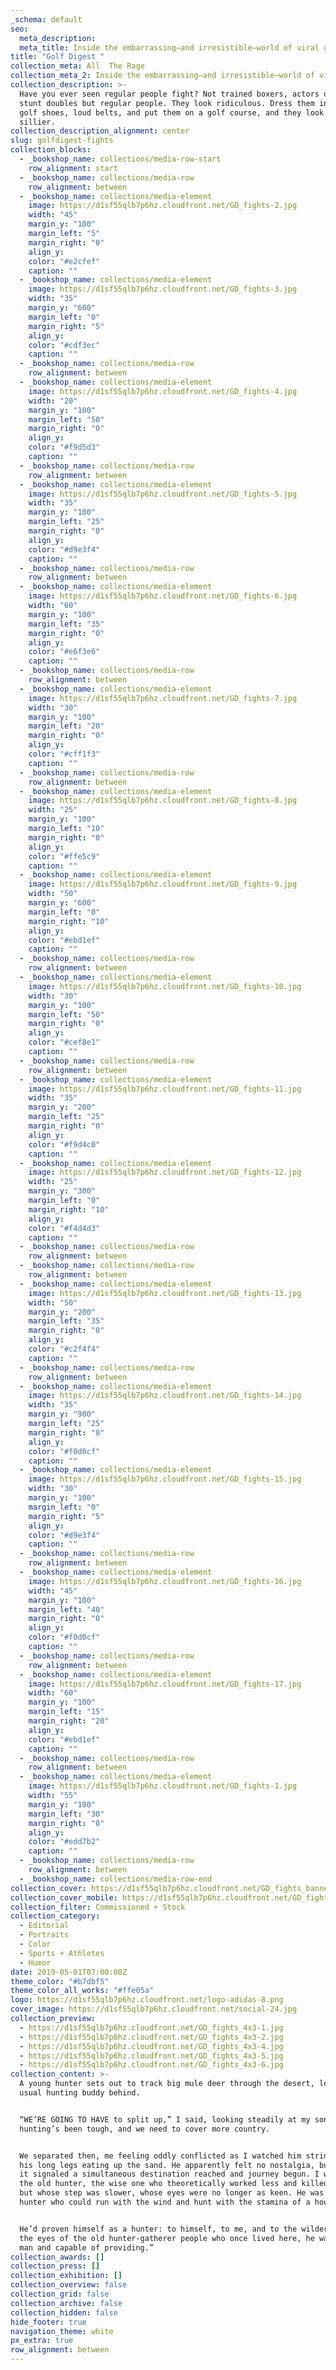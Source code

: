 ```yaml
---
_schema: default
seo:
  meta_description:
  meta_title: Inside the embarrassing—and irresistible—world of viral golf fights
title: "Golf Digest "
collection_meta: All  The Rage
collection_meta_2: Inside the embarrassing—and irresistible—world of viral golf fights
collection_description: >-
  Have you ever seen regular people fight? Not trained boxers, actors or their
  stunt doubles but regular people. They look ridiculous. Dress them in pastels,
  golf shoes, loud belts, and put them on a golf course, and they look even
  sillier.
collection_description_alignment: center
slug: golfdigest-fights
collection_blocks:
  - _bookshop_name: collections/media-row-start
    row_alignment: start
  - _bookshop_name: collections/media-row
    row_alignment: between
  - _bookshop_name: collections/media-element
    image: https://d1sf55qlb7p6hz.cloudfront.net/GD_fights-2.jpg
    width: "45"
    margin_y: "100"
    margin_left: "5"
    margin_right: "0"
    align_y:
    color: "#e2cfef"
    caption: ""
  - _bookshop_name: collections/media-element
    image: https://d1sf55qlb7p6hz.cloudfront.net/GD_fights-3.jpg
    width: "35"
    margin_y: "600"
    margin_left: "0"
    margin_right: "5"
    align_y:
    color: "#cdf3ec"
    caption: ""
  - _bookshop_name: collections/media-row
    row_alignment: between
  - _bookshop_name: collections/media-element
    image: https://d1sf55qlb7p6hz.cloudfront.net/GD_fights-4.jpg
    width: "20"
    margin_y: "100"
    margin_left: "50"
    margin_right: "0"
    align_y:
    color: "#f9d5d3"
    caption: ""
  - _bookshop_name: collections/media-row
    row_alignment: between
  - _bookshop_name: collections/media-element
    image: https://d1sf55qlb7p6hz.cloudfront.net/GD_fights-5.jpg
    width: "35"
    margin_y: "100"
    margin_left: "25"
    margin_right: "0"
    align_y:
    color: "#d9e3f4"
    caption: ""
  - _bookshop_name: collections/media-row
    row_alignment: between
  - _bookshop_name: collections/media-element
    image: https://d1sf55qlb7p6hz.cloudfront.net/GD_fights-6.jpg
    width: "60"
    margin_y: "100"
    margin_left: "35"
    margin_right: "0"
    align_y:
    color: "#e6f3e6"
    caption: ""
  - _bookshop_name: collections/media-row
    row_alignment: between
  - _bookshop_name: collections/media-element
    image: https://d1sf55qlb7p6hz.cloudfront.net/GD_fights-7.jpg
    width: "30"
    margin_y: "100"
    margin_left: "20"
    margin_right: "0"
    align_y:
    color: "#cff1f3"
    caption: ""
  - _bookshop_name: collections/media-row
    row_alignment: between
  - _bookshop_name: collections/media-element
    image: https://d1sf55qlb7p6hz.cloudfront.net/GD_fights-8.jpg
    width: "25"
    margin_y: "100"
    margin_left: "10"
    margin_right: "0"
    align_y:
    color: "#ffe5c9"
    caption: ""
  - _bookshop_name: collections/media-element
    image: https://d1sf55qlb7p6hz.cloudfront.net/GD_fights-9.jpg
    width: "50"
    margin_y: "600"
    margin_left: "0"
    margin_right: "10"
    align_y:
    color: "#ebd1ef"
    caption: ""
  - _bookshop_name: collections/media-row
    row_alignment: between
  - _bookshop_name: collections/media-element
    image: https://d1sf55qlb7p6hz.cloudfront.net/GD_fights-10.jpg
    width: "30"
    margin_y: "100"
    margin_left: "50"
    margin_right: "0"
    align_y:
    color: "#cef8e1"
    caption: ""
  - _bookshop_name: collections/media-row
    row_alignment: between
  - _bookshop_name: collections/media-element
    image: https://d1sf55qlb7p6hz.cloudfront.net/GD_fights-11.jpg
    width: "35"
    margin_y: "200"
    margin_left: "25"
    margin_right: "0"
    align_y:
    color: "#f9d4c0"
    caption: ""
  - _bookshop_name: collections/media-element
    image: https://d1sf55qlb7p6hz.cloudfront.net/GD_fights-12.jpg
    width: "25"
    margin_y: "300"
    margin_left: "0"
    margin_right: "10"
    align_y:
    color: "#f4d4d3"
    caption: ""
  - _bookshop_name: collections/media-row
    row_alignment: between
  - _bookshop_name: collections/media-row
    row_alignment: between
  - _bookshop_name: collections/media-element
    image: https://d1sf55qlb7p6hz.cloudfront.net/GD_fights-13.jpg
    width: "50"
    margin_y: "200"
    margin_left: "35"
    margin_right: "0"
    align_y:
    color: "#c2f4f4"
    caption: ""
  - _bookshop_name: collections/media-row
    row_alignment: between
  - _bookshop_name: collections/media-element
    image: https://d1sf55qlb7p6hz.cloudfront.net/GD_fights-14.jpg
    width: "35"
    margin_y: "900"
    margin_left: "25"
    margin_right: "0"
    align_y:
    color: "#f0d0cf"
    caption: ""
  - _bookshop_name: collections/media-element
    image: https://d1sf55qlb7p6hz.cloudfront.net/GD_fights-15.jpg
    width: "30"
    margin_y: "100"
    margin_left: "0"
    margin_right: "5"
    align_y:
    color: "#d9e3f4"
    caption: ""
  - _bookshop_name: collections/media-row
    row_alignment: between
  - _bookshop_name: collections/media-element
    image: https://d1sf55qlb7p6hz.cloudfront.net/GD_fights-16.jpg
    width: "45"
    margin_y: "100"
    margin_left: "40"
    margin_right: "0"
    align_y:
    color: "#f0d0cf"
    caption: ""
  - _bookshop_name: collections/media-row
    row_alignment: between
  - _bookshop_name: collections/media-element
    image: https://d1sf55qlb7p6hz.cloudfront.net/GD_fights-17.jpg
    width: "60"
    margin_y: "100"
    margin_left: "15"
    margin_right: "20"
    align_y:
    color: "#ebd1ef"
    caption: ""
  - _bookshop_name: collections/media-row
    row_alignment: between
  - _bookshop_name: collections/media-element
    image: https://d1sf55qlb7p6hz.cloudfront.net/GD_fights-1.jpg
    width: "55"
    margin_y: "100"
    margin_left: "30"
    margin_right: "0"
    align_y:
    color: "#edd7b2"
    caption: ""
  - _bookshop_name: collections/media-row
    row_alignment: between
  - _bookshop_name: collections/media-row-end
collection_cover: https://d1sf55qlb7p6hz.cloudfront.net/GD_fights_banners-2.jpg
collection_cover_mobile: https://d1sf55qlb7p6hz.cloudfront.net/GD_fights_banners-1.jpg
collection_filter: Commissioned + Stock
collection_category:
  - Editorial
  - Portraits
  - Color
  - Sports + Athletes
  - Humor
date: 2019-05-01T07:00:00Z
theme_color: "#b7dbf5"
theme_color_all_works: "#ffe05a"
logo: https://d1sf55qlb7p6hz.cloudfront.net/logo-adidas-8.png
cover_image: https://d1sf55qlb7p6hz.cloudfront.net/social-24.jpg
collection_preview:
  - https://d1sf55qlb7p6hz.cloudfront.net/GD_fights_4x3-1.jpg
  - https://d1sf55qlb7p6hz.cloudfront.net/GD_fights_4x3-2.jpg
  - https://d1sf55qlb7p6hz.cloudfront.net/GD_fights_4x3-4.jpg
  - https://d1sf55qlb7p6hz.cloudfront.net/GD_fights_4x3-5.jpg
  - https://d1sf55qlb7p6hz.cloudfront.net/GD_fights_4x3-6.jpg
collection_content: >-
  A young hunter sets out to track big mule deer through the desert, leaving his
  usual hunting buddy behind. ⁠


  ⁠“WE’RE GOING TO HAVE to split up,” I said, looking steadily at my son. “The
  hunting’s been tough, and we need to cover more country.⁠


  ⁠We separated then, me feeling oddly conflicted as I watched him stride away,
  his long legs eating up the sand. He apparently felt no nostalgia, but to me
  it signaled a simultaneous destination reached and journey begun. I was now
  the old hunter, the wise one who theoretically worked less and killed more,
  but whose step was slower, whose eyes were no longer as keen. He was the young
  hunter who could run with the wind and hunt with the stamina of a hound. ⁠


  ⁠He’d proven himself as a hunter: to himself, to me, and to the wilderness. In
  the eyes of the old hunter-gatherer people who once lived here, he was now a
  man and capable of providing.”⁠
collection_awards: []
collection_press: []
collection_exhibition: []
collection_overview: false
collection_grid: false
collection_archive: false
collection_hidden: false
hide_footer: true
navigation_theme: white
px_extra: true
row_alignment: between
---
```

